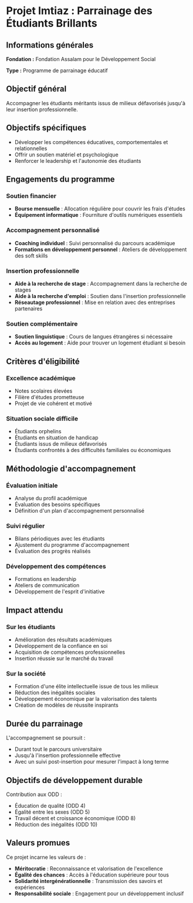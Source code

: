 # Projet Imtiaz : Parrainage des Étudiants Brillants

## Informations générales

**Fondation :** Fondation Assalam pour le Développement Social

**Type :** Programme de parrainage éducatif

## Objectif général

Accompagner les étudiants méritants issus de milieux défavorisés jusqu'à leur insertion professionnelle.

## Objectifs spécifiques

- Développer les compétences éducatives, comportementales et relationnelles
- Offrir un soutien matériel et psychologique
- Renforcer le leadership et l'autonomie des étudiants

## Engagements du programme

### Soutien financier
- **Bourse mensuelle** : Allocation régulière pour couvrir les frais d'études
- **Équipement informatique** : Fourniture d'outils numériques essentiels

### Accompagnement personnalisé
- **Coaching individuel** : Suivi personnalisé du parcours académique
- **Formations en développement personnel** : Ateliers de développement des soft skills

### Insertion professionnelle
- **Aide à la recherche de stage** : Accompagnement dans la recherche de stages
- **Aide à la recherche d'emploi** : Soutien dans l'insertion professionnelle
- **Réseautage professionnel** : Mise en relation avec des entreprises partenaires

### Soutien complémentaire
- **Soutien linguistique** : Cours de langues étrangères si nécessaire
- **Accès au logement** : Aide pour trouver un logement étudiant si besoin

## Critères d'éligibilité

### Excellence académique
- Notes scolaires élevées
- Filière d'études prometteuse
- Projet de vie cohérent et motivé

### Situation sociale difficile
- Étudiants orphelins
- Étudiants en situation de handicap
- Étudiants issus de milieux défavorisés
- Étudiants confrontés à des difficultés familiales ou économiques

## Méthodologie d'accompagnement

### Évaluation initiale
- Analyse du profil académique
- Évaluation des besoins spécifiques
- Définition d'un plan d'accompagnement personnalisé

### Suivi régulier
- Bilans périodiques avec les étudiants
- Ajustement du programme d'accompagnement
- Évaluation des progrès réalisés

### Développement des compétences
- Formations en leadership
- Ateliers de communication
- Développement de l'esprit d'initiative

## Impact attendu

### Sur les étudiants
- Amélioration des résultats académiques
- Développement de la confiance en soi
- Acquisition de compétences professionnelles
- Insertion réussie sur le marché du travail

### Sur la société
- Formation d'une élite intellectuelle issue de tous les milieux
- Réduction des inégalités sociales
- Développement économique par la valorisation des talents
- Création de modèles de réussite inspirants

## Durée du parrainage

L'accompagnement se poursuit :
- Durant tout le parcours universitaire
- Jusqu'à l'insertion professionnelle effective
- Avec un suivi post-insertion pour mesurer l'impact à long terme

## Objectifs de développement durable

Contribution aux ODD :
- Éducation de qualité (ODD 4)
- Égalité entre les sexes (ODD 5)
- Travail décent et croissance économique (ODD 8)
- Réduction des inégalités (ODD 10)

## Valeurs promues

Ce projet incarne les valeurs de :
- **Méritocratie** : Reconnaissance et valorisation de l'excellence
- **Égalité des chances** : Accès à l'éducation supérieure pour tous
- **Solidarité intergénérationnelle** : Transmission des savoirs et expériences
- **Responsabilité sociale** : Engagement pour un développement inclusif
